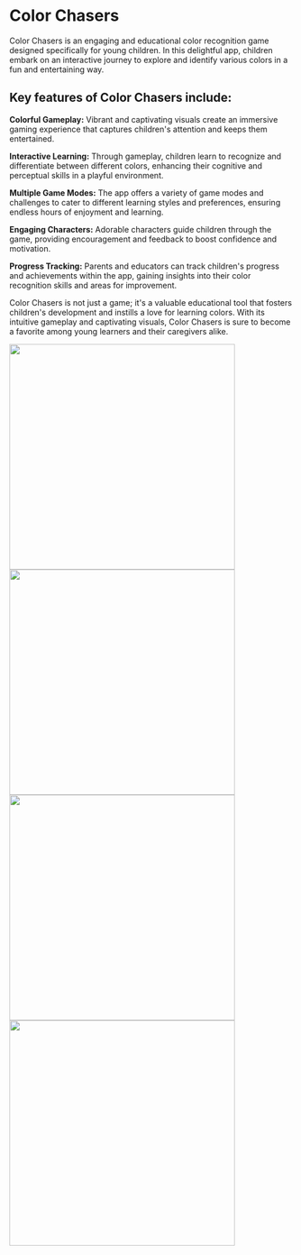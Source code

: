 
# Color Chasers

Color Chasers is an engaging and educational color recognition game designed specifically for young children. In this delightful app, children embark on an interactive journey to explore and identify various colors in a fun and entertaining way.

## Key features of Color Chasers include:

**Colorful Gameplay:** Vibrant and captivating visuals create an immersive gaming experience that captures children's attention and keeps them entertained.

**Interactive Learning:** Through gameplay, children learn to recognize and differentiate between different colors, enhancing their cognitive and perceptual skills in a playful environment.

**Multiple Game Modes:** The app offers a variety of game modes and challenges to cater to different learning styles and preferences, ensuring endless hours of enjoyment and learning.

**Engaging Characters:** Adorable characters guide children through the game, providing encouragement and feedback to boost confidence and motivation.

**Progress Tracking:** Parents and educators can track children's progress and achievements within the app, gaining insights into their color recognition skills and areas for improvement.

Color Chasers is not just a game; it's a valuable educational tool that fosters children's development and instills a love for learning colors. With its intuitive gameplay and captivating visuals, Color Chasers is sure to become a favorite among young learners and their caregivers alike.

<!-- ![Simulator Screenshot - iPhone 15 Pro Max - 2024-04-02 at 09 06 58](https://github.com/eprisencc/ColorChasers/assets/22011650/89dcaa2c-30dd-4729-917f-28b73c1b2aa5) -->

<img src="https://github.com/eprisencc/ColorChasers/assets/22011650/89dcaa2c-30dd-4729-917f-28b73c1b2aa5" width="400" />

<!-- ![Simulator Screenshot - iPhone 15 Pro Max - 2024-04-02 at 08 07 17](https://github.com/eprisencc/ColorChasers/assets/22011650/95bed6c1-ee7b-4400-9f56-310730467bdc) -->

<img src="https://github.com/eprisencc/ColorChasers/assets/22011650/95bed6c1-ee7b-4400-9f56-310730467bdc" width="400" />

<!-- ![Simulator Screenshot - iPhone 15 Pro Max - 2024-04-02 at 08 07 25](https://github.com/eprisencc/ColorChasers/assets/22011650/cf2c5c61-72ed-4c5a-b9df-2ad4b96b3d94) -->

<img src="https://github.com/eprisencc/ColorChasers/assets/22011650/cf2c5c61-72ed-4c5a-b9df-2ad4b96b3d94" width="400" />

<!-- ![Simulator Screenshot - iPhone 15 Pro Max - 2024-04-02 at 08 07 56](https://github.com/eprisencc/ColorChasers/assets/22011650/1be42bcf-af51-4440-8bf8-275186a8e5d3) -->

<img src="https://github.com/eprisencc/ColorChasers/assets/22011650/1be42bcf-af51-4440-8bf8-275186a8e5d3" width="400" />
